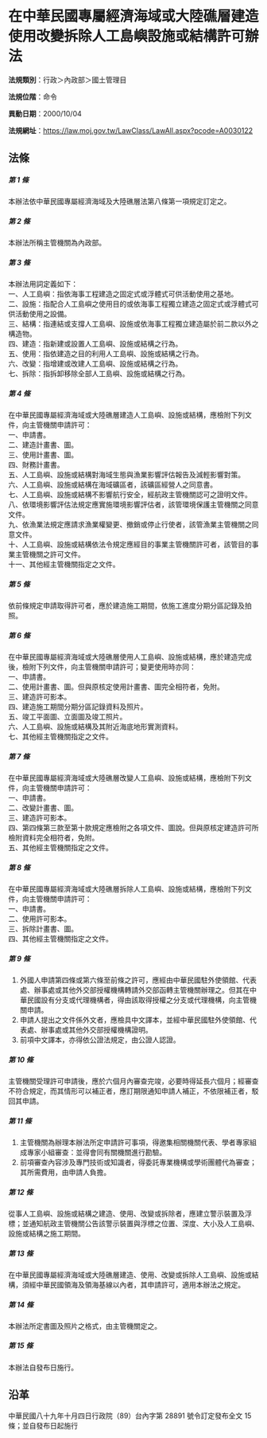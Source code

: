 # 在中華民國專屬經濟海域或大陸礁層建造使用改變拆除人工島嶼設施或結構許可辦法




**法規類別**：行政＞內政部＞國土管理目

**法規位階**：命令

**異動日期**：2000/10/04  

**法規網址**：https://law.moj.gov.tw/LawClass/LawAll.aspx?pcode=A0030122



## 法條
##### 第 1 條
本辦法依中華民國專屬經濟海域及大陸礁層法第八條第一項規定訂定之。

##### 第 2 條
本辦法所稱主管機關為內政部。

##### 第 3 條
本辦法用詞定義如下：  
一、人工島嶼：指依海事工程建造之固定式或浮體式可供活動使用之基地。  
二、設施：指配合人工島嶼之使用目的或依海事工程獨立建造之固定式或浮體式可供活動使用之設備。  
三、結構：指連結或支撐人工島嶼、設施或依海事工程獨立建造屬於前二款以外之構造物。  
四、建造：指新建或設置人工島嶼、設施或結構之行為。  
五、使用：指依建造之目的利用人工島嶼、設施或結構之行為。  
六、改變：指增建或改建人工島嶼、設施或結構之行為。  
七、拆除：指拆卸移除全部人工島嶼、設施或結構之行為。

##### 第 4 條
在中華民國專屬經濟海域或大陸礁層建造人工島嶼、設施或結構，應檢附下列文件，向主管機關申請許可：  
一、申請書。  
二、建造計畫書、圖。  
三、使用計畫書、圖。  
四、財務計畫書。  
五、人工島嶼、設施或結構對海域生態與漁業影響評估報告及減輕影響對策。  
六、人工島嶼、設施或結構在海域礦區者，該礦區經營人之同意書。  
七、人工島嶼、設施或結構不影響航行安全，經航政主管機關認可之證明文件。  
八、依環境影響評估法規定應實施環境影響評估者，該管環境保護主管機關之同意文件。  
九、依漁業法規定應請求漁業權變更、撤銷或停止行使者，該管漁業主管機關之同意文件。  
十、人工島嶼、設施或結構依法令規定應經目的事業主管機關許可者，該管目的事業主管機關之許可文件。  
十一、其他經主管機關指定之文件。

##### 第 5 條
依前條規定申請取得許可者，應於建造施工期間，依施工進度分期分區記錄及拍照。

##### 第 6 條
在中華民國專屬經濟海域或大陸礁層使用人工島嶼、設施或結構，應於建造完成後，檢附下列文件，向主管機關申請許可；變更使用時亦同：  
一、申請書。  
二、使用計畫書、圖。但與原核定使用計畫書、圖完全相符者，免附。  
三、建造許可影本。  
四、建造施工期間分期分區記錄資料及照片。  
五、竣工平面圖、立面圖及竣工照片。  
六、人工島嶼、設施或結構及其附近海底地形實測資料。  
七、其他經主管機關指定之文件。

##### 第 7 條
在中華民國專屬經濟海域或大陸礁層改變人工島嶼、設施或結構，應檢附下列文件，向主管機關申請許可：  
一、申請書。  
二、改變計畫書、圖。  
三、建造許可影本。  
四、第四條第三款至第十款規定應檢附之各項文件、圖說。但與原核定建造許可所檢附資料完全相符者，免附。  
五、其他經主管機關指定之文件。

##### 第 8 條
在中華民國專屬經濟海域或大陸礁層拆除人工島嶼、設施或結構，應檢附下列文件，向主管機關申請許可：  
一、申請書。  
二、使用許可影本。  
三、拆除計畫書、圖。  
四、其他經主管機關指定之文件。

##### 第 9 條
1. 外國人申請第四條或第六條至前條之許可，應經由中華民國駐外使領館、代表處、辦事處或其他外交部授權機構轉請外交部函轉主管機關辦理之。但其在中華民國設有分支或代理機構者，得由該取得授權之分支或代理機構，向主管機關申請。
1. 申請人提出之文件係外文者，應檢具中文譯本，並經中華民國駐外使領館、代表處、辦事處或其他外交部授權機構證明。
1. 前項中文譯本，亦得依公證法規定，由公證人認證。

##### 第 10 條
主管機關受理許可申請後，應於六個月內審查完竣，必要時得延長六個月；經審查不符合規定，而其情形可以補正者，應訂期限通知申請人補正，不依限補正者，駁回其申請。

##### 第 11 條
1. 主管機關為辦理本辦法所定申請許可事項，得邀集相關機關代表、學者專家組成專家小組審查：並得會同有關機關進行勘驗。
1. 前項審查內容涉及專門技術或知識者，得委託專業機構或學術團體代為審查；其所需費用，由申請人負擔。

##### 第 12 條
從事人工島嶼、設施或結構之建造、使用、改變或拆除者，應建立警示裝置及浮標；並通知航政主管機關公告該警示裝置與浮標之位置、深度、大小及人工島嶼、設施或結構之施工期間。

##### 第 13 條
在中華民國專屬經濟海域或大陸礁層建造、使用、改變或拆除人工島嶼、設施或結構，須經中華民國領海及領海基線以內者，其申請許可，適用本辦法之規定。

##### 第 14 條
本辦法所定書圖及照片之格式，由主管機關定之。

##### 第 15 條
本辦法自發布日施行。

## 沿革
中華民國八十九年十月四日行政院（89）台內字第 28891  號令訂定發布全文 15 條；並自發布日起施行
